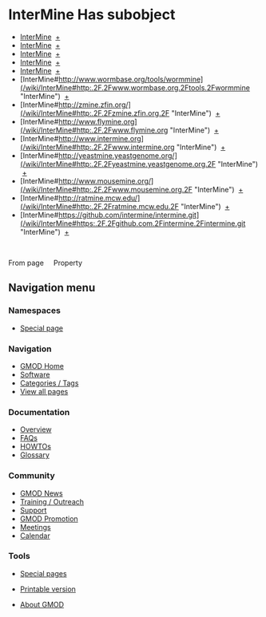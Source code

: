 



<span id="top"></span>




# <span dir="auto">InterMine Has subobject</span>






  

- [InterMine](/wiki/InterMine#_44c0411f669b0bc7ee3599b3e40bf478 "InterMine")
   <span class="smwbrowse">[+](/wiki/Special%3ABrowse/InterMine-23_44c0411f669b0bc7ee3599b3e40bf478 "Special%3ABrowse/InterMine-23 44c0411f669b0bc7ee3599b3e40bf478")</span>
- [InterMine](/wiki/InterMine#_35f0a4dfb21d901063f9534114909319 "InterMine")
   <span class="smwbrowse">[+](/wiki/Special%3ABrowse/InterMine-23_35f0a4dfb21d901063f9534114909319 "Special%3ABrowse/InterMine-23 35f0a4dfb21d901063f9534114909319")</span>
- [InterMine](/wiki/InterMine#_23c1d6f8e2fcb6320697d1877b352a27 "InterMine")
   <span class="smwbrowse">[+](/wiki/Special%3ABrowse/InterMine-23_23c1d6f8e2fcb6320697d1877b352a27 "Special%3ABrowse/InterMine-23 23c1d6f8e2fcb6320697d1877b352a27")</span>
- [InterMine](/wiki/InterMine#_19ca3e5527b4a7801df22e02220506b6 "InterMine")
   <span class="smwbrowse">[+](/wiki/Special%3ABrowse/InterMine-23_19ca3e5527b4a7801df22e02220506b6 "Special%3ABrowse/InterMine-23 19ca3e5527b4a7801df22e02220506b6")</span>
- [InterMine](/wiki/InterMine#_1974840c5524f47e32e34fbc09fa67f4 "InterMine")
   <span class="smwbrowse">[+](/wiki/Special%3ABrowse/InterMine-23_1974840c5524f47e32e34fbc09fa67f4 "Special%3ABrowse/InterMine-23 1974840c5524f47e32e34fbc09fa67f4")</span>
- [InterMine#http://www.wormbase.org/tools/wormmine](/wiki/InterMine#http:.2F.2Fwww.wormbase.org.2Ftools.2Fwormmine "InterMine")
   <span class="smwbrowse">[+](/wiki/Special%3ABrowse/InterMine-23http%3A-2F-2Fwww.wormbase.org-2Ftools-2Fwormmine "Special%3ABrowse/InterMine-23http%3A-2F-2Fwww.wormbase.org-2Ftools-2Fwormmine")</span>
- [InterMine#http://zmine.zfin.org/](/wiki/InterMine#http:.2F.2Fzmine.zfin.org.2F "InterMine")
   <span class="smwbrowse">[+](/wiki/Special%3ABrowse/InterMine-23http%3A-2F-2Fzmine.zfin.org-2F "Special%3ABrowse/InterMine-23http%3A-2F-2Fzmine.zfin.org-2F")</span>
- [InterMine#http://www.flymine.org](/wiki/InterMine#http:.2F.2Fwww.flymine.org "InterMine")
   <span class="smwbrowse">[+](/wiki/Special%3ABrowse/InterMine-23http%3A-2F-2Fwww.flymine.org "Special%3ABrowse/InterMine-23http%3A-2F-2Fwww.flymine.org")</span>
- [InterMine#http://www.intermine.org](/wiki/InterMine#http:.2F.2Fwww.intermine.org "InterMine")
   <span class="smwbrowse">[+](/wiki/Special%3ABrowse/InterMine-23http%3A-2F-2Fwww.intermine.org "Special%3ABrowse/InterMine-23http%3A-2F-2Fwww.intermine.org")</span>
- [InterMine#http://yeastmine.yeastgenome.org/](/wiki/InterMine#http:.2F.2Fyeastmine.yeastgenome.org.2F "InterMine")
   <span class="smwbrowse">[+](/wiki/Special%3ABrowse/InterMine-23http%3A-2F-2Fyeastmine.yeastgenome.org-2F "Special%3ABrowse/InterMine-23http%3A-2F-2Fyeastmine.yeastgenome.org-2F")</span>
- [InterMine#http://www.mousemine.org/](/wiki/InterMine#http:.2F.2Fwww.mousemine.org.2F "InterMine")
   <span class="smwbrowse">[+](/wiki/Special%3ABrowse/InterMine-23http%3A-2F-2Fwww.mousemine.org-2F "Special%3ABrowse/InterMine-23http%3A-2F-2Fwww.mousemine.org-2F")</span>
- [InterMine#http://ratmine.mcw.edu/](/wiki/InterMine#http:.2F.2Fratmine.mcw.edu.2F "InterMine")
   <span class="smwbrowse">[+](/wiki/Special%3ABrowse/InterMine-23http%3A-2F-2Fratmine.mcw.edu-2F "Special%3ABrowse/InterMine-23http%3A-2F-2Fratmine.mcw.edu-2F")</span>
- [InterMine#https://github.com/intermine/intermine.git](/wiki/InterMine#https:.2F.2Fgithub.com.2Fintermine.2Fintermine.git "InterMine")
   <span class="smwbrowse">[+](/wiki/Special%3ABrowse/InterMine-23https%3A-2F-2Fgithub.com-2Fintermine-2Fintermine.git "Special%3ABrowse/InterMine-23https%3A-2F-2Fgithub.com-2Fintermine-2Fintermine.git")</span>

 

From page     Property








## Navigation menu



### Namespaces

- <span id="ca-nstab-special">[Special
  page](/wiki/Special%3APageProperty/InterMine%3A%3AHas_subobject "This is a special page, you cannot edit the page itself")</span>






### Navigation



- <span id="n-GMOD-Home">[GMOD Home](/wiki/Main_Page)</span>
- <span id="n-Software">[Software](/wiki/GMOD_Components)</span>
- <span id="n-Categories-.2F-Tags">[Categories /
  Tags](/wiki/Categories)</span>
- <span id="n-View-all-pages">[View all
  pages](/wiki/Special:AllPages)</span>




### Documentation



- <span id="n-Overview">[Overview](/wiki/Overview)</span>
- <span id="n-FAQs">[FAQs](/wiki/Category%3AFAQ)</span>
- <span id="n-HOWTOs">[HOWTOs](/wiki/Category%3AHOWTO)</span>
- <span id="n-Glossary">[Glossary](/wiki/Glossary)</span>




### Community



- <span id="n-GMOD-News">[GMOD News](/wiki/GMOD_News)</span>
- <span id="n-Training-.2F-Outreach">[Training /
  Outreach](/wiki/Training_and_Outreach)</span>
- <span id="n-Support">[Support](/wiki/Support)</span>
- <span id="n-GMOD-Promotion">[GMOD
  Promotion](/wiki/GMOD_Promotion)</span>
- <span id="n-Meetings">[Meetings](/wiki/Meetings)</span>
- <span id="n-Calendar">[Calendar](/wiki/Calendar)</span>




### Tools



- <span id="t-specialpages"><a href="/wiki/Special%3ASpecialPages" accesskey="q"
  title="A list of all special pages [q]">Special pages</a></span>
- <span id="t-print"><a
  href="/mediawiki/index.php?title=Special%3APageProperty/InterMine%3A%3AHas_subobject&amp;printable=yes"
  rel="alternate" accesskey="p"
  title="Printable version of this page [p]">Printable version</a></span>





- <span id="footer-places-about">[About
  GMOD](/wiki/GMOD%3AAbout "GMOD%3AAbout")</span>

<!-- -->




